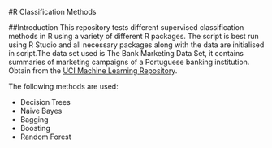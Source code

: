 #R Classification Methods

##Introduction
This repository tests different supervised classification methods in R using a variety of different R packages. The script is best run using R Studio and all necessary packages along with the data are initialised in script.The data set used is The Bank Marketing Data Set, it contains summaries of marketing campaigns of a Portuguese banking institution. Obtain from the [UCI Machine Learning Repository](https://archive.ics.uci.edu/ml/datasets/bank+marketing).

The following methods are used:
* Decision Trees
* Naive Bayes
* Bagging
* Boosting
* Random Forest
